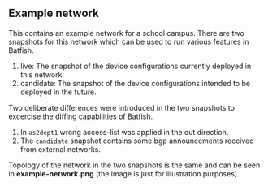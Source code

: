 ## Example network

This contains an example network for a school campus. There are two snapshots for this network which can be used to run various features in Batfish.
1. live: The snapshot of the device configurations currently deployed in this network.
2. candidate: The snapshot of the device configurations intended to be deployed in the future.

Two deliberate differences were introduced in the two snapshots to excercise the diffing capabilities of Batfish.
1. In `as2dept1` wrong access-list was applied in the out direction.
2. The `candidate` snapshot contains some bgp announcements received from external networks.

Topology of the network in the two snapshots is the same and can be seen in **example-network.png** (the image is just for illustration purposes).
